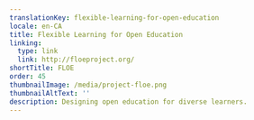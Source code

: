 ```yaml
---
translationKey: flexible-learning-for-open-education
locale: en-CA
title: Flexible Learning for Open Education
linking:
  type: link
  link: http://floeproject.org/
shortTitle: FLOE
order: 45
thumbnailImage: /media/project-floe.png
thumbnailAltText: ''
description: Designing open education for diverse learners.
---
```

